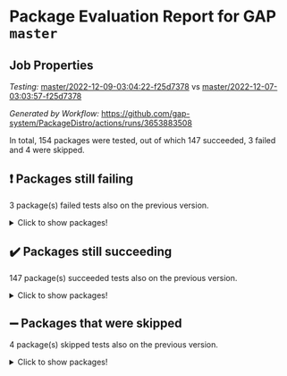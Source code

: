 # Package Evaluation Report for GAP `master`

## Job Properties

*Testing:* [master/2022-12-09-03:04:22-f25d7378](https://github.com/gap-system/PackageDistro/blob/data/reports/master/2022-12-09-03:04:22-f25d7378) vs [master/2022-12-07-03:03:57-f25d7378](https://github.com/gap-system/PackageDistro/blob/data/reports/master/2022-12-07-03:03:57-f25d7378)

*Generated by Workflow:* https://github.com/gap-system/PackageDistro/actions/runs/3653883508

In total, 154 packages were tested, out of which 147 succeeded, 3 failed and 4 were skipped.

## :exclamation: Packages still failing

3 package(s) failed tests also on the previous version.
<details><summary>Click to show packages!</summary>

- hap 1.47 [(failure)](https://github.com/gap-system/PackageDistro/actions/runs/3653883508/jobs/6173980235)
- majoranaalgebras 1.5 [(failure)](https://github.com/gap-system/PackageDistro/actions/runs/3653883508/jobs/6173982106)
- yangbaxter 0.10.1 [(failure)](https://github.com/gap-system/PackageDistro/actions/runs/3653883508/jobs/6173987190)
</details>

## :heavy_check_mark: Packages still succeeding

147 package(s) succeeded tests also on the previous version.
<details><summary>Click to show packages!</summary>

- 4ti2interface 2022.09-01 [(success)](https://github.com/gap-system/PackageDistro/actions/runs/3653883508/jobs/6173975937)
- ace 5.6.1 [(success)](https://github.com/gap-system/PackageDistro/actions/runs/3653883508/jobs/6173976043)
- aclib 1.3.2 [(success)](https://github.com/gap-system/PackageDistro/actions/runs/3653883508/jobs/6173976118)
- agt 0.3 [(success)](https://github.com/gap-system/PackageDistro/actions/runs/3653883508/jobs/6173976203)
- alnuth 3.2.1 [(success)](https://github.com/gap-system/PackageDistro/actions/runs/3653883508/jobs/6173976278)
- anupq 3.2.6 [(success)](https://github.com/gap-system/PackageDistro/actions/runs/3653883508/jobs/6173976352)
- atlasrep 2.1.6 [(success)](https://github.com/gap-system/PackageDistro/actions/runs/3653883508/jobs/6173976435)
- autodoc 2022.10.20 [(success)](https://github.com/gap-system/PackageDistro/actions/runs/3653883508/jobs/6173976528)
- automata 1.15 [(success)](https://github.com/gap-system/PackageDistro/actions/runs/3653883508/jobs/6173976604)
- automgrp 1.3.2 [(success)](https://github.com/gap-system/PackageDistro/actions/runs/3653883508/jobs/6173976673)
- autpgrp 1.11 [(success)](https://github.com/gap-system/PackageDistro/actions/runs/3653883508/jobs/6173976742)
- cap 2022.11-28 [(success)](https://github.com/gap-system/PackageDistro/actions/runs/3653883508/jobs/6173976807)
- caratinterface 2.3.4 [(success)](https://github.com/gap-system/PackageDistro/actions/runs/3653883508/jobs/6173976866)
- cddinterface 2022.11.01 [(success)](https://github.com/gap-system/PackageDistro/actions/runs/3653883508/jobs/6173976950)
- circle 1.6.5 [(success)](https://github.com/gap-system/PackageDistro/actions/runs/3653883508/jobs/6173977028)
- classicpres 1.22 [(success)](https://github.com/gap-system/PackageDistro/actions/runs/3653883508/jobs/6173977099)
- cohomolo 1.6.10 [(success)](https://github.com/gap-system/PackageDistro/actions/runs/3653883508/jobs/6173977154)
- congruence 1.2.4 [(success)](https://github.com/gap-system/PackageDistro/actions/runs/3653883508/jobs/6173977220)
- corelg 1.56 [(success)](https://github.com/gap-system/PackageDistro/actions/runs/3653883508/jobs/6173977292)
- crime 1.6 [(success)](https://github.com/gap-system/PackageDistro/actions/runs/3653883508/jobs/6173977393)
- crisp 1.4.5 [(success)](https://github.com/gap-system/PackageDistro/actions/runs/3653883508/jobs/6173977487)
- crypting 0.10.4 [(success)](https://github.com/gap-system/PackageDistro/actions/runs/3653883508/jobs/6173977564)
- cryst 4.1.25 [(success)](https://github.com/gap-system/PackageDistro/actions/runs/3653883508/jobs/6173977658)
- crystcat 1.1.10 [(success)](https://github.com/gap-system/PackageDistro/actions/runs/3653883508/jobs/6173977756)
- ctbllib 1.3.4 [(success)](https://github.com/gap-system/PackageDistro/actions/runs/3653883508/jobs/6173977869)
- cubefree 1.19 [(success)](https://github.com/gap-system/PackageDistro/actions/runs/3653883508/jobs/6173977930)
- curlinterface 2.3.1 [(success)](https://github.com/gap-system/PackageDistro/actions/runs/3653883508/jobs/6173977996)
- cvec 2.7.6 [(success)](https://github.com/gap-system/PackageDistro/actions/runs/3653883508/jobs/6173978054)
- datastructures 0.3.0 [(success)](https://github.com/gap-system/PackageDistro/actions/runs/3653883508/jobs/6173978111)
- deepthought 1.0.6 [(success)](https://github.com/gap-system/PackageDistro/actions/runs/3653883508/jobs/6173978172)
- design 1.7 [(success)](https://github.com/gap-system/PackageDistro/actions/runs/3653883508/jobs/6173978231)
- difsets 2.3.1 [(success)](https://github.com/gap-system/PackageDistro/actions/runs/3653883508/jobs/6173978298)
- digraphs 1.6.1 [(success)](https://github.com/gap-system/PackageDistro/actions/runs/3653883508/jobs/6173978355)
- edim 1.3.6 [(success)](https://github.com/gap-system/PackageDistro/actions/runs/3653883508/jobs/6173978406)
- example 4.3.2 [(success)](https://github.com/gap-system/PackageDistro/actions/runs/3653883508/jobs/6173978464)
- examplesforhomalg 2022.11-01 [(success)](https://github.com/gap-system/PackageDistro/actions/runs/3653883508/jobs/6173978548)
- factint 1.6.3 [(success)](https://github.com/gap-system/PackageDistro/actions/runs/3653883508/jobs/6173978601)
- ferret 1.0.9 [(success)](https://github.com/gap-system/PackageDistro/actions/runs/3653883508/jobs/6173978664)
- fga 1.4.0 [(success)](https://github.com/gap-system/PackageDistro/actions/runs/3653883508/jobs/6173978745)
- fining 1.5.1 [(success)](https://github.com/gap-system/PackageDistro/actions/runs/3653883508/jobs/6173978871)
- float 1.0.3 [(success)](https://github.com/gap-system/PackageDistro/actions/runs/3653883508/jobs/6173978942)
- format 1.4.3 [(success)](https://github.com/gap-system/PackageDistro/actions/runs/3653883508/jobs/6173979005)
- forms 1.2.9 [(success)](https://github.com/gap-system/PackageDistro/actions/runs/3653883508/jobs/6173979066)
- fplsa 1.2.5 [(success)](https://github.com/gap-system/PackageDistro/actions/runs/3653883508/jobs/6173979140)
- fr 2.4.12 [(success)](https://github.com/gap-system/PackageDistro/actions/runs/3653883508/jobs/6173979215)
- francy 1.2.5 [(success)](https://github.com/gap-system/PackageDistro/actions/runs/3653883508/jobs/6173979279)
- fwtree 1.3 [(success)](https://github.com/gap-system/PackageDistro/actions/runs/3653883508/jobs/6173979362)
- gapdoc 1.6.6 [(success)](https://github.com/gap-system/PackageDistro/actions/runs/3653883508/jobs/6173979410)
- gauss 2022.11-01 [(success)](https://github.com/gap-system/PackageDistro/actions/runs/3653883508/jobs/6173979489)
- gaussforhomalg 2022.08-03 [(success)](https://github.com/gap-system/PackageDistro/actions/runs/3653883508/jobs/6173979551)
- gbnp 1.0.5 [(success)](https://github.com/gap-system/PackageDistro/actions/runs/3653883508/jobs/6173979621)
- generalizedmorphismsforcap 2022.11-01 [(success)](https://github.com/gap-system/PackageDistro/actions/runs/3653883508/jobs/6173979677)
- genss 1.6.8 [(success)](https://github.com/gap-system/PackageDistro/actions/runs/3653883508/jobs/6173979733)
- gradedmodules 2022.09-02 [(success)](https://github.com/gap-system/PackageDistro/actions/runs/3653883508/jobs/6173979789)
- gradedringforhomalg 2022.11-01 [(success)](https://github.com/gap-system/PackageDistro/actions/runs/3653883508/jobs/6173979847)
- grape 4.8.5 [(success)](https://github.com/gap-system/PackageDistro/actions/runs/3653883508/jobs/6173979893)
- groupoids 1.71 [(success)](https://github.com/gap-system/PackageDistro/actions/runs/3653883508/jobs/6173979957)
- grpconst 2.6.3 [(success)](https://github.com/gap-system/PackageDistro/actions/runs/3653883508/jobs/6173980021)
- guarana 0.96.3 [(success)](https://github.com/gap-system/PackageDistro/actions/runs/3653883508/jobs/6173980111)
- guava 3.17 [(success)](https://github.com/gap-system/PackageDistro/actions/runs/3653883508/jobs/6173980169)
- hapcryst 0.1.15 [(success)](https://github.com/gap-system/PackageDistro/actions/runs/3653883508/jobs/6173980301)
- hecke 1.5.3 [(success)](https://github.com/gap-system/PackageDistro/actions/runs/3653883508/jobs/6173980364)
- help 3.5 [(success)](https://github.com/gap-system/PackageDistro/actions/runs/3653883508/jobs/6173980438)
- homalg 2022.11-01 [(success)](https://github.com/gap-system/PackageDistro/actions/runs/3653883508/jobs/6173980514)
- homalgtocas 2022.11-02 [(success)](https://github.com/gap-system/PackageDistro/actions/runs/3653883508/jobs/6173980585)
- idrel 2.44 [(success)](https://github.com/gap-system/PackageDistro/actions/runs/3653883508/jobs/6173980672)
- images 1.3.1 [(success)](https://github.com/gap-system/PackageDistro/actions/runs/3653883508/jobs/6173980743)
- intpic 0.3.0 [(success)](https://github.com/gap-system/PackageDistro/actions/runs/3653883508/jobs/6173980813)
- io 4.8.0 [(success)](https://github.com/gap-system/PackageDistro/actions/runs/3653883508/jobs/6173980886)
- io_forhomalg 2022.11-01 [(success)](https://github.com/gap-system/PackageDistro/actions/runs/3653883508/jobs/6173980973)
- irredsol 1.4.4 [(success)](https://github.com/gap-system/PackageDistro/actions/runs/3653883508/jobs/6173981040)
- json 2.1.1 [(success)](https://github.com/gap-system/PackageDistro/actions/runs/3653883508/jobs/6173981104)
- jupyterkernel 1.4.1 [(success)](https://github.com/gap-system/PackageDistro/actions/runs/3653883508/jobs/6173981197)
- jupyterviz 1.5.6 [(success)](https://github.com/gap-system/PackageDistro/actions/runs/3653883508/jobs/6173981271)
- kan 1.34 [(success)](https://github.com/gap-system/PackageDistro/actions/runs/3653883508/jobs/6173981400)
- kbmag 1.5.10 [(success)](https://github.com/gap-system/PackageDistro/actions/runs/3653883508/jobs/6173981485)
- laguna 3.9.5 [(success)](https://github.com/gap-system/PackageDistro/actions/runs/3653883508/jobs/6173981560)
- liealgdb 2.2.1 [(success)](https://github.com/gap-system/PackageDistro/actions/runs/3653883508/jobs/6173981635)
- liepring 2.8 [(success)](https://github.com/gap-system/PackageDistro/actions/runs/3653883508/jobs/6173981713)
- liering 2.4.2 [(success)](https://github.com/gap-system/PackageDistro/actions/runs/3653883508/jobs/6173981786)
- linearalgebraforcap 2022.11-07 [(success)](https://github.com/gap-system/PackageDistro/actions/runs/3653883508/jobs/6173981849)
- localizeringforhomalg 2022.11-01 [(success)](https://github.com/gap-system/PackageDistro/actions/runs/3653883508/jobs/6173981912)
- loops 3.4.3 [(success)](https://github.com/gap-system/PackageDistro/actions/runs/3653883508/jobs/6173981982)
- lpres 1.0.3 [(success)](https://github.com/gap-system/PackageDistro/actions/runs/3653883508/jobs/6173982035)
- mapclass 1.4.6 [(success)](https://github.com/gap-system/PackageDistro/actions/runs/3653883508/jobs/6173982193)
- matgrp 0.70 [(success)](https://github.com/gap-system/PackageDistro/actions/runs/3653883508/jobs/6173982292)
- matricesforhomalg 2022.12-01 [(success)](https://github.com/gap-system/PackageDistro/actions/runs/3653883508/jobs/6173982390)
- modisom 2.5.3 [(success)](https://github.com/gap-system/PackageDistro/actions/runs/3653883508/jobs/6173982524)
- modulepresentationsforcap 2022.11-02 [(success)](https://github.com/gap-system/PackageDistro/actions/runs/3653883508/jobs/6173982622)
- modules 2022.11-01 [(success)](https://github.com/gap-system/PackageDistro/actions/runs/3653883508/jobs/6173982712)
- monoidalcategories 2022.11-05 [(success)](https://github.com/gap-system/PackageDistro/actions/runs/3653883508/jobs/6173982810)
- nconvex 2022.09-01 [(success)](https://github.com/gap-system/PackageDistro/actions/runs/3653883508/jobs/6173982902)
- nilmat 1.4.2 [(success)](https://github.com/gap-system/PackageDistro/actions/runs/3653883508/jobs/6173982985)
- nock 1.5 [(success)](https://github.com/gap-system/PackageDistro/actions/runs/3653883508/jobs/6173983067)
- normalizinterface 1.3.5 [(success)](https://github.com/gap-system/PackageDistro/actions/runs/3653883508/jobs/6173983155)
- nq 2.5.9 [(success)](https://github.com/gap-system/PackageDistro/actions/runs/3653883508/jobs/6173983255)
- numericalsgps 1.3.1 [(success)](https://github.com/gap-system/PackageDistro/actions/runs/3653883508/jobs/6173983343)
- openmath 11.5.2 [(success)](https://github.com/gap-system/PackageDistro/actions/runs/3653883508/jobs/6173983430)
- orb 4.9.0 [(success)](https://github.com/gap-system/PackageDistro/actions/runs/3653883508/jobs/6173983521)
- packagemanager 1.3.2 [(success)](https://github.com/gap-system/PackageDistro/actions/runs/3653883508/jobs/6173983656)
- patternclass 2.4.3 [(success)](https://github.com/gap-system/PackageDistro/actions/runs/3653883508/jobs/6173983733)
- permut 2.0.4 [(success)](https://github.com/gap-system/PackageDistro/actions/runs/3653883508/jobs/6173983817)
- polenta 1.3.10 [(success)](https://github.com/gap-system/PackageDistro/actions/runs/3653883508/jobs/6173983910)
- polymaking 0.8.6 [(success)](https://github.com/gap-system/PackageDistro/actions/runs/3653883508/jobs/6173983985)
- primgrp 3.4.2 [(success)](https://github.com/gap-system/PackageDistro/actions/runs/3653883508/jobs/6173984066)
- profiling 2.5.1 [(success)](https://github.com/gap-system/PackageDistro/actions/runs/3653883508/jobs/6173984137)
- qpa 1.34 [(success)](https://github.com/gap-system/PackageDistro/actions/runs/3653883508/jobs/6173984201)
- quagroup 1.8.3 [(success)](https://github.com/gap-system/PackageDistro/actions/runs/3653883508/jobs/6173984291)
- radiroot 2.9 [(success)](https://github.com/gap-system/PackageDistro/actions/runs/3653883508/jobs/6173984368)
- rcwa 4.7.1 [(success)](https://github.com/gap-system/PackageDistro/actions/runs/3653883508/jobs/6173984445)
- rds 1.8 [(success)](https://github.com/gap-system/PackageDistro/actions/runs/3653883508/jobs/6173984504)
- recog 1.4.2 [(success)](https://github.com/gap-system/PackageDistro/actions/runs/3653883508/jobs/6173984575)
- repndecomp 1.2.1 [(success)](https://github.com/gap-system/PackageDistro/actions/runs/3653883508/jobs/6173984643)
- repsn 3.1.0 [(success)](https://github.com/gap-system/PackageDistro/actions/runs/3653883508/jobs/6173984698)
- resclasses 4.7.3 [(success)](https://github.com/gap-system/PackageDistro/actions/runs/3653883508/jobs/6173984770)
- ringsforhomalg 2022.11-01 [(success)](https://github.com/gap-system/PackageDistro/actions/runs/3653883508/jobs/6173984854)
- sco 2022.09-01 [(success)](https://github.com/gap-system/PackageDistro/actions/runs/3653883508/jobs/6173984943)
- scscp 2.3.1 [(success)](https://github.com/gap-system/PackageDistro/actions/runs/3653883508/jobs/6173985034)
- semigroups 5.2.0 [(success)](https://github.com/gap-system/PackageDistro/actions/runs/3653883508/jobs/6173985104)
- sglppow 2.3 [(success)](https://github.com/gap-system/PackageDistro/actions/runs/3653883508/jobs/6173985193)
- sgpviz 0.999.5 [(success)](https://github.com/gap-system/PackageDistro/actions/runs/3653883508/jobs/6173985259)
- simpcomp 2.1.14 [(success)](https://github.com/gap-system/PackageDistro/actions/runs/3653883508/jobs/6173985336)
- singular 2022.09.23 [(success)](https://github.com/gap-system/PackageDistro/actions/runs/3653883508/jobs/6173985413)
- sla 1.5.3 [(success)](https://github.com/gap-system/PackageDistro/actions/runs/3653883508/jobs/6173985522)
- smallgrp 1.5.1 [(success)](https://github.com/gap-system/PackageDistro/actions/runs/3653883508/jobs/6173985599)
- smallsemi 0.6.13 [(success)](https://github.com/gap-system/PackageDistro/actions/runs/3653883508/jobs/6173985671)
- sonata 2.9.6 [(success)](https://github.com/gap-system/PackageDistro/actions/runs/3653883508/jobs/6173985739)
- sophus 1.27 [(success)](https://github.com/gap-system/PackageDistro/actions/runs/3653883508/jobs/6173985812)
- spinsym 1.5.2 [(success)](https://github.com/gap-system/PackageDistro/actions/runs/3653883508/jobs/6173985888)
- standardff 0.9.4 [(success)](https://github.com/gap-system/PackageDistro/actions/runs/3653883508/jobs/6173985970)
- symbcompcc 1.3.2 [(success)](https://github.com/gap-system/PackageDistro/actions/runs/3653883508/jobs/6173986089)
- thelma 1.3 [(success)](https://github.com/gap-system/PackageDistro/actions/runs/3653883508/jobs/6173986197)
- tomlib 1.2.9 [(success)](https://github.com/gap-system/PackageDistro/actions/runs/3653883508/jobs/6173986261)
- toolsforhomalg 2022.12-01 [(success)](https://github.com/gap-system/PackageDistro/actions/runs/3653883508/jobs/6173986333)
- toric 1.9.5 [(success)](https://github.com/gap-system/PackageDistro/actions/runs/3653883508/jobs/6173986400)
- toricvarieties 2022.07.13 [(success)](https://github.com/gap-system/PackageDistro/actions/runs/3653883508/jobs/6173986478)
- transgrp 3.6.3 [(success)](https://github.com/gap-system/PackageDistro/actions/runs/3653883508/jobs/6173986522)
- ugaly 4.0.3 [(success)](https://github.com/gap-system/PackageDistro/actions/runs/3653883508/jobs/6173986590)
- unipot 1.5 [(success)](https://github.com/gap-system/PackageDistro/actions/runs/3653883508/jobs/6173986651)
- unitlib 4.1.0 [(success)](https://github.com/gap-system/PackageDistro/actions/runs/3653883508/jobs/6173986699)
- utils 0.81 [(success)](https://github.com/gap-system/PackageDistro/actions/runs/3653883508/jobs/6173986748)
- uuid 0.7 [(success)](https://github.com/gap-system/PackageDistro/actions/runs/3653883508/jobs/6173986808)
- walrus 0.9991 [(success)](https://github.com/gap-system/PackageDistro/actions/runs/3653883508/jobs/6173986870)
- wedderga 4.10.2 [(success)](https://github.com/gap-system/PackageDistro/actions/runs/3653883508/jobs/6173986956)
- xmod 2.88 [(success)](https://github.com/gap-system/PackageDistro/actions/runs/3653883508/jobs/6173987026)
- xmodalg 1.23 [(success)](https://github.com/gap-system/PackageDistro/actions/runs/3653883508/jobs/6173987113)
- zeromqinterface 0.14 [(success)](https://github.com/gap-system/PackageDistro/actions/runs/3653883508/jobs/6173987279)
</details>

## :heavy_minus_sign: Packages that were skipped

4 package(s) skipped tests also on the previous version.
<details><summary>Click to show packages!</summary>

- browse 1.8.18 [(skipped)](https://github.com/gap-system/PackageDistro/actions/runs/3653883508/jobs/6173792360)
- itc 1.5.1 [(skipped)](https://github.com/gap-system/PackageDistro/actions/runs/3653883508/jobs/6173792360)
- polycyclic 2.16 [(skipped)](https://github.com/gap-system/PackageDistro/actions/runs/3653883508/jobs/6173792360)
- xgap 4.31 [(skipped)](https://github.com/gap-system/PackageDistro/actions/runs/3653883508/jobs/6173792360)
</details>

